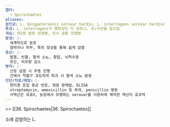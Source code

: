 ```yaml
---
챕터:
  - Spirochaetes
aliases: 
원인균: L. borgpetersenii serovar hardjo, L. interrogans serovar hardjo(주)
특성: L. interrogans가 병원성이 더 강하고, 유/사산을 일으킴
개요: 제2종 법정 전염병, 인수 공통 전염병
발생: |-
  세계적으로 분포
  점막이나 피부, 특히 창상을 통해 쉽게 감염
증상: |-
  발열, 빈혈, 혈색 소뇨, 황달, 뇌척수염
  유산, 비유량 감소
병리: |-
  신장 감염 시 부종 진행
  간에서 적혈구 과도하게 파괴 시 혈색 소뇨 발생
진단/치료/예방: |-
  현미경 응집 용균 반응, 형광 항체법, ELISA
  streptomycin, amoxicillin 등 투여, penicillin 병용
  사백신은 유효X, 농장애서 유행하는 serovar를 이용하여 제작한 백신이 효과적
---
```

\>> [[36. Spirochaetes|36. Spirochaetes]]

소에 감염하는 L.
